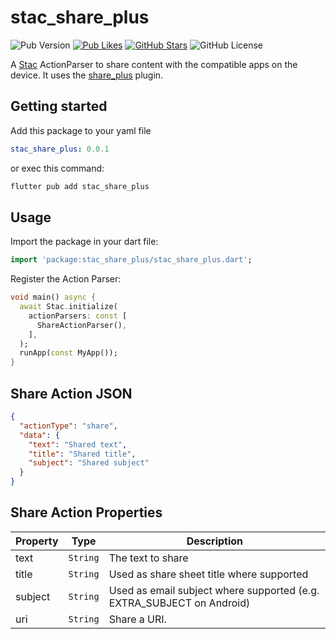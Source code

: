 # stac_share_plus
![Pub Version](https://img.shields.io/pub/v/stac_share_plus)
[![Pub Likes](https://img.shields.io/pub/likes/stac_share_plus)](https://pub.dev/packages/stac_share_plus)
[![GitHub Stars](https://img.shields.io/github/stars/CarloDotLog/stac_share_plus?color=green)](https://github.com/CarloDotLog/stac_share_plus)
![GitHub License](https://img.shields.io/github/license/CarloDotLog/stac_share_plus)

A [Stac](https://pub.dev/packages/stac) ActionParser to share content with the compatible apps on the device.
It uses the [share_plus](https://pub.dev/packages/share_plus) plugin.

## Getting started

Add this package to your yaml file

```yaml
stac_share_plus: 0.0.1
```

or exec this command:

```bash
flutter pub add stac_share_plus
```

## Usage

Import the package in your dart file:

```dart
import 'package:stac_share_plus/stac_share_plus.dart';
```

Register the Action Parser: 

```dart
void main() async {
  await Stac.initialize(
    actionParsers: const [
      ShareActionParser(),
    ],
  );
  runApp(const MyApp());
}
```

## Share Action JSON

```json
{
  "actionType": "share",
  "data": {
    "text": "Shared text",
    "title": "Shared title",
    "subject": "Shared subject"
  }
}
```

## Share Action Properties

| Property | Type     | Description                                                           |
|----------|----------|-----------------------------------------------------------------------|
| text     | `String` | The text to share                                                     |
| title    | `String` | Used as share sheet title where supported                             |
| subject  | `String` | Used as email subject where supported (e.g. EXTRA_SUBJECT on Android) |
| uri      | `String` | Share a URI.                                                          |
